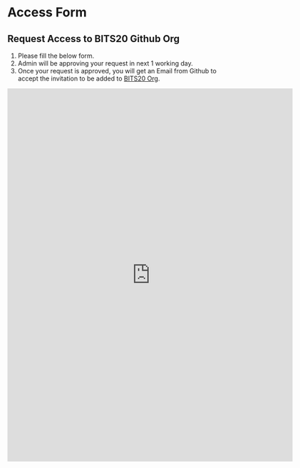 # Access Form

## Request Access to BITS20 Github Org

1. Please fill the below form.
2. Admin will be approving your request in next 1 working day.
3. Once your request is approved, you will get an Email from Github to accept the invitation to be added to [BITS20 Org](https://github.com/bits20/).

<iframe src="https://docs.google.com/forms/d/e/1FAIpQLScIOXAPDNZ8DVIt8vA142yNvo74HV_LFO0a6MSINGnR1DHb3w/viewform?embedded=true" width="640" height="838" frameborder="0" marginheight="0" marginwidth="0">Loading…</iframe>
